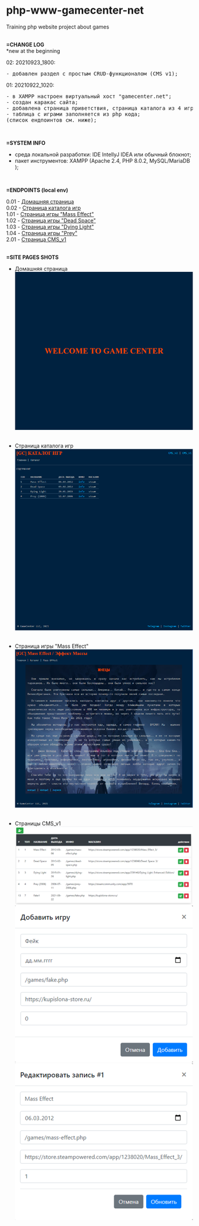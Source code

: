 # php-www-gamecenter-net
Training php website project about games
<br><br>

**=CHANGE LOG**<br>
*new at the beginning <br>


02: 20210923_1800:
<pre>
- добавлен раздел с простым CRUD-функционалом (CMS_v1);
</pre>

01: 20210922_1020:
<pre>
- в XAMPP настроен виртуальный хост "gamecenter.net";
- создан каракас сайта;
- добавлена страница приветствия, страница каталога из 4 игр и страницы с описанием игр;
- таблица с играми заполняется из php кода;
(список ендпоинтов см. ниже);
</pre>
<br>

**=SYSTEM INFO**
- среда локальной разработки: IDE IntellyJ IDEA или обычный блокнот;<br>
- пакет инструментов: XAMPP (Apache 2.4, PHP 8.0.2, MySQL/MariaDB );<br>
<br>

**=ENDPOINTS (local env)**

  0.01 - [Домашняя страница](http://gamecenter.net/) <br>
  0.02 - [Страница каталога игр](http://gamecenter.net/cat.php) <br>
  1.01 - [Страница игры "Mass Effect"](http://gamecenter.net/games/mass-effect.php) <br>
  1.02 - [Страница игры "Dead Space"](http://gamecenter.net/games/dead-space.php) <br>
  1.03 - [Страница игры "Dying Light"](http://gamecenter.net/games/dying-light.php) <br>
  1.04 - [Страница игры "Prey"](http://gamecenter.net/games/prey-2006.php) <br>
  2.01 - [Страница CMS_v1](http://gamecenter.net/cms/v1/) <br>
<br>


**=SITE PAGES SHOTS**

- Домашняя страница
![homePage](_preview/site-preview_20210922_1020_home.png?raw=true)
<br><br>

- Страница каталога игр
![gameCatalogue](_preview/site-preview_20210923_1800_cat.png?raw=true)
<br><br>

- Страница игры "Mass Effect"
![MassEffect](_preview/site-preview_20210922_1020_mass-effect.png?raw=true)
<br><br>

- Страницы CMS_v1
![CMS_v1](_preview/site-preview_20210923_1800_cms-v1_1-table.png?raw=true)
![CMS_v1_add](_preview/site-preview_20210923_1800_cms-v1_2-modal_add.png?raw=true)
![CMS_v1_edit](_preview/site-preview_20210923_1800_cms-v1_3-modal-edit.png?raw=true)
